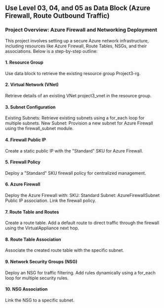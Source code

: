 ## Use Level 03, 04, and 05 as Data Block (Azure Firewall, Route Outbound Traffic)

### Project Overview: Azure Firewall and Networking Deployment
This project involves setting up a secure Azure network infrastructure, including resources like Azure Firewall, Route Tables, NSGs, and their associations. Below is a step-by-step outline:

#### 1. Resource Group
Use data block to retrieve the existing resource group Project3-rg.

#### 2. Virtual Network (VNet)
Retrieve details of an existing VNet project3_vnet in the resource group.

#### 3. Subnet Configuration
Existing Subnets: Retrieve existing subnets using a for_each loop for multiple subnets.
New Subnet: Provision a new subnet for Azure Firewall using the firewall_subnet module.

#### 4. Firewall Public IP
Create a static public IP with the "Standard" SKU for Azure Firewall.

#### 5. Firewall Policy
Deploy a "Standard" SKU firewall policy for centralized management.

#### 6. Azure Firewall
Deploy the Azure Firewall with:
SKU: Standard
Subnet: AzureFirewallSubnet
Public IP association.
Link the firewall policy.

#### 7. Route Table and Routes
Create a route table.
Add a default route to direct traffic through the firewall using the VirtualAppliance next hop.

#### 8. Route Table Association
Associate the created route table with the specific subnet.

#### 9. Network Security Groups (NSG)
Deploy an NSG for traffic filtering.
Add rules dynamically using a for_each loop for multiple security rules.

#### 10. NSG Association
Link the NSG to a specific subnet.